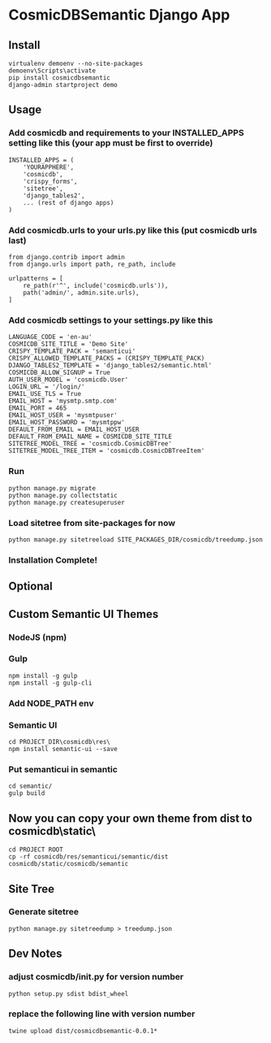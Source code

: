 # CosmicDBSemantic Django App

## Install
```
virtualenv demoenv --no-site-packages
demoenv\Scripts\activate
pip install cosmicdbsemantic
django-admin startproject demo
```

## Usage

### Add cosmicdb and requirements to your INSTALLED_APPS setting like this (your app must be first to override)
```
INSTALLED_APPS = (
    'YOURAPPHERE',
    'cosmicdb',
    'crispy_forms',
    'sitetree',
    'django_tables2',
    ... (rest of django apps)
)
```

### Add cosmicdb.urls to your urls.py like this (put cosmicdb urls last)
```
from django.contrib import admin
from django.urls import path, re_path, include

urlpatterns = [
    re_path(r'^', include('cosmicdb.urls')),
    path('admin/', admin.site.urls),
]
```

### Add cosmicdb settings to your settings.py like this
```
LANGUAGE_CODE = 'en-au'
COSMICDB_SITE_TITLE = 'Demo Site'
CRISPY_TEMPLATE_PACK = 'semanticui'
CRISPY_ALLOWED_TEMPLATE_PACKS = (CRISPY_TEMPLATE_PACK)
DJANGO_TABLES2_TEMPLATE = 'django_tables2/semantic.html'
COSMICDB_ALLOW_SIGNUP = True
AUTH_USER_MODEL = 'cosmicdb.User'
LOGIN_URL = '/login/'
EMAIL_USE_TLS = True
EMAIL_HOST = 'mysmtp.smtp.com'
EMAIL_PORT = 465
EMAIL_HOST_USER = 'mysmtpuser'
EMAIL_HOST_PASSWORD = 'mysmtppw'
DEFAULT_FROM_EMAIL = EMAIL_HOST_USER
DEFAULT_FROM_EMAIL_NAME = COSMICDB_SITE_TITLE
SITETREE_MODEL_TREE = 'cosmicdb.CosmicDBTree'
SITETREE_MODEL_TREE_ITEM = 'cosmicdb.CosmicDBTreeItem'
```

### Run
```
python manage.py migrate
python manage.py collectstatic
python manage.py createsuperuser
```

### Load sitetree from site-packages for now
```
python manage.py sitetreeload SITE_PACKAGES_DIR/cosmicdb/treedump.json
```

### Installation Complete!

## Optional

## Custom Semantic UI Themes

### NodeJS (npm)

### Gulp
```
npm install -g gulp
npm install -g gulp-cli
```

### Add NODE_PATH env

### Semantic UI
```
cd PROJECT_DIR\cosmicdb\res\
npm install semantic-ui --save
```

### Put semanticui in semantic
```
cd semantic/
gulp build
```

## Now you can copy your own theme from dist to cosmicdb\static\
```
cd PROJECT ROOT
cp -rf cosmicdb/res/semanticui/semantic/dist cosmicdb/static/cosmicdb/semantic
```

## Site Tree

### Generate sitetree
```
python manage.py sitetreedump > treedump.json
```


## Dev Notes

### adjust cosmicdb/__init__.py for version number
```
python setup.py sdist bdist_wheel
```
### replace the following line with version number
```
twine upload dist/cosmicdbsemantic-0.0.1*
```
